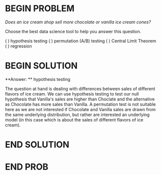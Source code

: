# BEGIN PROBLEM

*Does an ice cream shop sell more chocolate or vanilla ice cream cones?*

Choose the best data science tool to help you answer this question.

( ) hypothesis testing
( ) permutation (A/B) testing
( ) Central Limit Theorem
( ) regression

# BEGIN SOLUTION

**Answer: ** hypothesis testing

The question at hand is dealing with differences between sales of different flavors
of ice cream. We can use hypothesis testing to test our null hypothesis that Vanilla's sales are higher than Choclate
and the alternative as Chocolate has more sales than Vanilla. A permutation test is not suitable here as
we are not interested if Chocolate and Vanilla sales are drawn from the same underlying distribution, but rather are interested
an underlying model (in this case which is about the sales of different flavors of ice cream).

# END SOLUTION

# END PROB